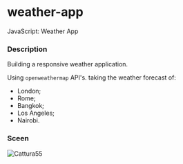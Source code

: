 # weather-app
JavaScript: Weather App

### Description
Building a responsive weather application.

Using `openweathermap` API's. taking the weather forecast of:
- London;
- Rome;
- Bangkok;
- Los Angeles;
- Nairobi.


### Sceen 
![Cattura55](https://user-images.githubusercontent.com/98649610/216824387-3666f5e9-edf9-4f88-8a71-a79481f9c065.JPG)
